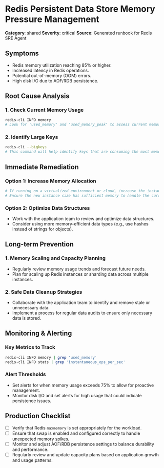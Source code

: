 # Redis Persistent Data Store Memory Pressure Management

**Category**: shared
**Severity**: critical
**Source**: Generated runbook for Redis SRE Agent

## Symptoms
- Redis memory utilization reaching 85% or higher.
- Increased latency in Redis operations.
- Potential out-of-memory (OOM) errors.
- High disk I/O due to AOF/RDB persistence.

## Root Cause Analysis

### 1. Check Current Memory Usage
```bash
redis-cli INFO memory
# Look for 'used_memory' and 'used_memory_peak' to assess current memory usage.
```

### 2. Identify Large Keys
```bash
redis-cli --bigkeys
# This command will help identify keys that are consuming the most memory.
```

## Immediate Remediation

### Option 1: Increase Memory Allocation
```bash
# If running on a virtualized environment or cloud, increase the instance size.
# Ensure the new instance size has sufficient memory to handle the current load plus a buffer.
```

### Option 2: Optimize Data Structures
- Work with the application team to review and optimize data structures.
- Consider using more memory-efficient data types (e.g., use hashes instead of strings for objects).

## Long-term Prevention

### 1. Memory Scaling and Capacity Planning
- Regularly review memory usage trends and forecast future needs.
- Plan for scaling up Redis instances or sharding data across multiple instances.

### 2. Safe Data Cleanup Strategies
- Collaborate with the application team to identify and remove stale or unnecessary data.
- Implement a process for regular data audits to ensure only necessary data is stored.

## Monitoring & Alerting

### Key Metrics to Track
```bash
redis-cli INFO memory | grep 'used_memory'
redis-cli INFO stats | grep 'instantaneous_ops_per_sec'
```

### Alert Thresholds
- Set alerts for when memory usage exceeds 75% to allow for proactive management.
- Monitor disk I/O and set alerts for high usage that could indicate persistence issues.

## Production Checklist
- [ ] Verify that Redis `maxmemory` is set appropriately for the workload.
- [ ] Ensure that swap is enabled and configured correctly to handle unexpected memory spikes.
- [ ] Monitor and adjust AOF/RDB persistence settings to balance durability and performance.
- [ ] Regularly review and update capacity plans based on application growth and usage patterns.
